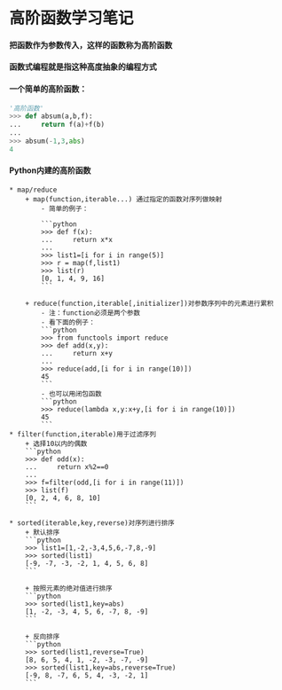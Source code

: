 # 高阶函数学习笔记

#### 把函数作为参数传入，这样的函数称为高阶函数
#### 函数式编程就是指这种高度抽象的编程方式

#### 一个简单的高阶函数：
```python
'高阶函数'
>>> def absum(a,b,f):
...     return f(a)+f(b)
... 
>>> absum(-1,3,abs)
4
```
#### Python内建的高阶函数
	* map/reduce
		+ map(function,iterable...) 通过指定的函数对序列做映射
			- 简单的例子：

			```python
			>>> def f(x):
			...     return x*x
			... 
			>>> list1=[i for i in range(5)]
			>>> r = map(f,list1)
			>>> list(r)
			[0, 1, 4, 9, 16]
			```

		+ reduce(function,iterable[,initializer])对参数序列中的元素进行累积
			- 注：function必须是两个参数
			- 看下面的例子：
			```python
			>>> from functools import reduce
			>>> def add(x,y):
			...     return x+y
			... 
			>>> reduce(add,[i for i in range(10)])
			45
			```
			- 也可以用闭包函数
			```python
			>>> reduce(lambda x,y:x+y,[i for i in range(10)])
			45
			```
	* filter(function,iterable)用于过滤序列
		+ 选择10以内的偶数
		```python
		>>> def odd(x):
		...     return x%2==0
		... 
		>>> f=filter(odd,[i for i in range(11)])
	    >>> list(f)
	    [0, 2, 4, 6, 8, 10]
		```

	* sorted(iterable,key,reverse)对序列进行排序
		+ 默认排序
		```python
		>>> list1=[1,-2,-3,4,5,6,-7,8,-9]
		>>> sorted(list1)
		[-9, -7, -3, -2, 1, 4, 5, 6, 8]
		```

		+ 按照元素的绝对值进行排序
		```python
		>>> sorted(list1,key=abs)
		[1, -2, -3, 4, 5, 6, -7, 8, -9]
		```

		+ 反向排序
		```python
		>>> sorted(list1,reverse=True)
		[8, 6, 5, 4, 1, -2, -3, -7, -9]
		>>> sorted(list1,key=abs,reverse=True)
		[-9, 8, -7, 6, 5, 4, -3, -2, 1]
		```






